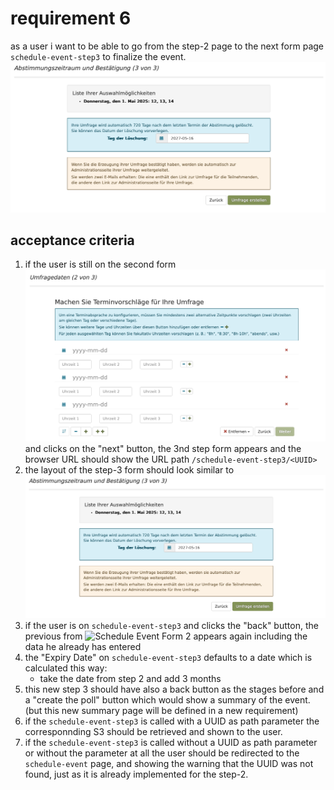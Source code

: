 # requirement 6
as a user i want to be able to go from the step-2 page to the next form page `schedule-event-step3` to finalize the event.
![Schedule Event Form 3](woodle-screenshot-step3.png) 
## acceptance criteria
1. if the user is still on the second form ![Schedule Event Form 2](woodle-screenshot-step2.png) and clicks on the "next" button, the 3nd step form appears and the browser URL should show the URL path `/schedule-event-step3/<UUID>`
2. the layout of the step-3 form should look similar to ![Schedule Event Form 3](woodle-screenshot-step3.png) 
3. if the user is on `schedule-event-step3` and clicks the "back" button, the previous from ![Schedule Event Form 2](../src/main/jte/schedule-event-step2.jte) appears again including the data he already has entered
4. the "Expiry Date" on `schedule-event-step3` defaults to a date which is calculated this way:
    * take the date from step 2 and add 3 months 
5. this new step 3 should have also a back button as the stages before and a "create the poll" button which would show a summary of the event. (but this new summary page will be defined in a new requirement)  
6. if the `schedule-event-step3` is called with a UUID as path parameter the corresponnding S3 should be retrieved and shown to the user.
7. if the `schedule-event-step3` is called without a UUID as path parameter or without the parameter at all the user should be redirected to the `schedule-event` page, and showing the warning that the UUID was not found, just as it is already implemented for the step-2. 